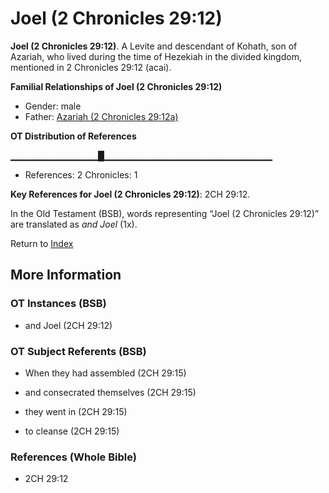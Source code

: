 # Joel (2 Chronicles 29:12)
**Joel (2 Chronicles 29:12)**. 
A Levite and descendant of Kohath, son of Azariah, who lived during the time of Hezekiah in the divided kingdom, mentioned in 2 Chronicles 29:12 (acai). 




**Familial Relationships of Joel (2 Chronicles 29:12)**


* Gender: male
* Father: [Azariah (2 Chronicles 29:12a)](Azariah.15.md)


**OT Distribution of References**

▁▁▁▁▁▁▁▁▁▁▁▁▁█▁▁▁▁▁▁▁▁▁▁▁▁▁▁▁▁▁▁▁▁▁▁▁▁▁
* References: 2 Chronicles: 1



**Key References for Joel (2 Chronicles 29:12)**: 
2CH 29:12. 


In the Old Testament (BSB), words representing “Joel (2 Chronicles 29:12)” are translated as 
*and Joel* (1x). 




Return to [Index](00-Index.md)

## More Information

### OT Instances (BSB)

* and Joel (2CH 29:12)



### OT Subject Referents (BSB)

* When they had assembled (2CH 29:15)

* and consecrated themselves (2CH 29:15)

* they went in (2CH 29:15)

* to cleanse (2CH 29:15)



### References (Whole Bible)

* 2CH 29:12



